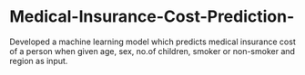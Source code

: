 # Medical-Insurance-Cost-Prediction-
Developed a machine learning model which predicts medical insurance cost of a person when given age, sex, no.of children, smoker or non-smoker and region as input.
